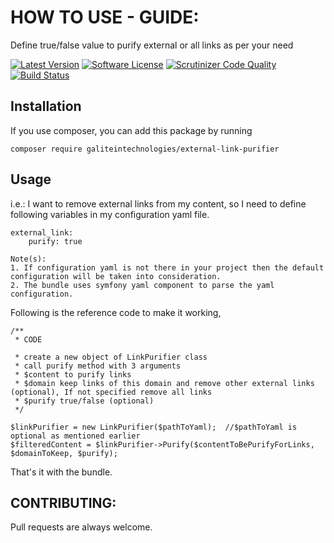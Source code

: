 # HOW TO USE - GUIDE:

Define true/false value to purify external or all links as per your need


[![Latest Version](https://img.shields.io/packagist/v/nexuslinkservices/external-link-purifier.svg?style=flat-square)](https://packagist.org/packages/nexuslinkservices/external-link-purifier)
[![Software License](http://img.shields.io/badge/license-MIT-brightgreen.svg?style=flat-square)](LICENSE)
[![Scrutinizer Code Quality](https://scrutinizer-ci.com/g/nexuslinkservices/external-link-purifier/badges/quality-score.png?b=master)](https://scrutinizer-ci.com/g/nexuslinkservices/external-link-purifier/?branch=master)
[![Build Status](https://scrutinizer-ci.com/g/nexuslinkservices/external-link-purifier/badges/build.png?b=master)](https://scrutinizer-ci.com/g/nexuslinkservices/external-link-purifier/build-status/master)

## Installation

If you use composer, you can add this package by running 

````
composer require galiteintechnologies/external-link-purifier
````

## Usage

i.e.:  I want to remove external links from my content, so I need to 
define following variables in my configuration yaml file.

```
external_link:
    purify: true    
```

```
Note(s): 
1. If configuration yaml is not there in your project then the default configuration will be taken into consideration.
2. The bundle uses symfony yaml component to parse the yaml configuration.
```

Following is the reference code to make it working,

```
/**
 * CODE

 * create a new object of LinkPurifier class
 * call purify method with 3 arguments
 * $content to purify links
 * $domain keep links of this domain and remove other external links (optional), If not specified remove all links
 * $purify true/false (optional)
 */

$linkPurifier = new LinkPurifier($pathToYaml);  //$pathToYaml is optional as mentioned earlier
$filteredContent = $linkPurifier->Purify($contentToBePurifyForLinks, $domainToKeep, $purify);
```

That's it with the bundle.

## CONTRIBUTING:

Pull requests are always welcome.
